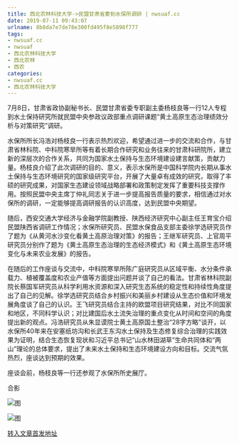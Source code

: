 ```yaml
---
title: 西北农林科技大学->民盟甘肃省委到水保所调研 | nwsuaf.cc
date: 2019-07-11 09:43:07
urlname: 8b8da7e7de78e300fd495f8e5898f777
tags: 
- nwsuaf.cc
- nwsuaf
- 西北农林科技大学
- 西北农林
- 西农
categories:
- nwsuaf.cc
- 西北农林科技大学
---
```



7月8日，甘肃省政协副秘书长、民盟甘肃省委专职副主委杨枝良等一行12人专程到水土保持研究所就民盟中央参政议政部重点调研课题“黄土高原生态治理绩效分析与对策研究”调研。

水保所所长冯浩对杨枝良一行表示热烈欢迎，希望通过进一步的交流和合作，与甘肃省林科院、中科院寒旱所等有着长期合作研究和业务往来的甘肃科研院所，建立新的深层次的合作关系，共同为国家水土保持与生态环境建设建言献策，贡献力量。杨枝良介绍了此次调研的目的、意义，表示水保所是中国科学院内长期从事水土保持与生态环境研究的国家级研究平台，开展了大量卓有成效的研究，取得了丰硕的研究成果，对国家生态建设领域战略部署和政策制定发挥了重要科技支撑作用。按照民盟中央主席丁仲礼同志关于进一步提高报告质量的要求，相信通过对水保所的调研，一定能够提高调研报告的认识高度，达到民盟中央期望。

随后，西安交通大学经济与金融学院副教授、陕西经济研究中心副主任王育宝介绍民盟陕西省调研工作情况；水保所研究员、民盟水保食品支部主委徐学选研究员作了题为《从黄河水沙变化看黄土高原治理对策》的报告；王继军研究员、上官周平研究员分别作了题为《黄土高原生态治理的生态经济模式》和《黄土高原生态环境变化与未来农业发展》的报告。

在随后的工作座谈与交流中，中科院寒旱所陈广庭研究员从区域平衡、水分条件承载力、植被覆盖度和农业产值等方面提出问题并谈了自己的看法。甘肃省林科院副院长蔡国军研究员从科学利用水资源和深入研究生态系统的稳定性和持续性角度提出了自己的见解。徐学选研究员结合乡村振兴和美丽乡村建设从生态价值和环境发展角度谈了自己的认识。王飞研究员结合主持的欧盟项目研究结果，对比不同国家和地区，不同科学认识；对比建国后水土流失治理的重点变化从时间和空间的角度提出新的观点。冯浩研究员从朱显谟院士黄土高原国土整治“28字方略”谈开，以水保所40年来在安塞纸坊沟和长武王东沟水土保持及生态修复综合治理的实践效果为证明，结合生态恢复现状和习近平总书记“山水林田湖草”生命共同体和“两山”理论的总体要求，提出了未来水土保持和生态环境建设方向和目标。交流气氛热烈，座谈达到预期的效果。

座谈会前，杨枝良等一行还参观了水保所所史展厅。

合影



![图](https://news.nwsuaf.edu.cn/images/content/2019-07/20190710174818135065.jpg)

![图](https://news.nwsuaf.edu.cn/images/content/2019-07/20190710174747342988.jpg)

[转入文章首发地址](https://news.nwsuaf.edu.cn/xnxw/90853.htm)